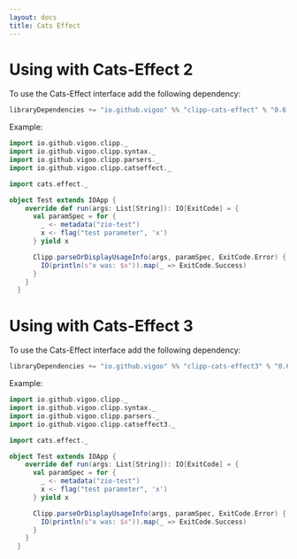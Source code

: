 ```yaml
---
layout: docs
title: Cats Effect
---
```


# Using with Cats-Effect 2

To use the Cats-Effect interface add the following dependency:

```scala
libraryDependencies += "io.github.vigoo" %% "clipp-cats-effect" % "0.6.2"
```

Example:
```scala mdoc:silent
import io.github.vigoo.clipp._
import io.github.vigoo.clipp.syntax._
import io.github.vigoo.clipp.parsers._
import io.github.vigoo.clipp.catseffect._

import cats.effect._

object Test extends IOApp {
    override def run(args: List[String]): IO[ExitCode] = {
      val paramSpec = for {
        _ <- metadata("zio-test")
        x <- flag("test parameter", 'x')
      } yield x

      Clipp.parseOrDisplayUsageInfo(args, paramSpec, ExitCode.Error) { x =>
        IO(println(s"x was: $x")).map(_ => ExitCode.Success)
      }
    }
  }
```

# Using with Cats-Effect 3

To use the Cats-Effect interface add the following dependency:

```scala
libraryDependencies += "io.github.vigoo" %% "clipp-cats-effect3" % "0.6.2"
```

Example:
```scala
import io.github.vigoo.clipp._
import io.github.vigoo.clipp.syntax._
import io.github.vigoo.clipp.parsers._
import io.github.vigoo.clipp.catseffect3._

import cats.effect._

object Test extends IOApp {
    override def run(args: List[String]): IO[ExitCode] = {
      val paramSpec = for {
        _ <- metadata("zio-test")
        x <- flag("test parameter", 'x')
      } yield x

      Clipp.parseOrDisplayUsageInfo(args, paramSpec, ExitCode.Error) { x =>
        IO(println(s"x was: $x")).map(_ => ExitCode.Success)
      }
    }
  }
```

